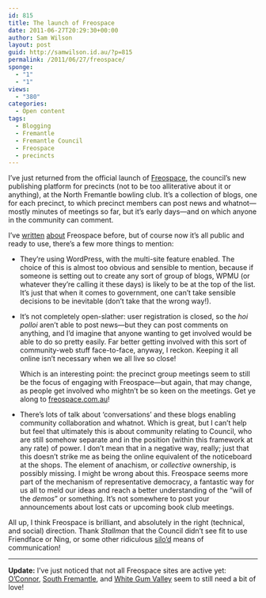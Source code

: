```yaml
---
id: 815
title: The launch of Freospace
date: 2011-06-27T20:29:30+00:00
author: Sam Wilson
layout: post
guid: http://samwilson.id.au/?p=815
permalink: /2011/06/27/freospace/
sponge:
  - "1"
  - "1"
views:
  - "380"
categories:
  - Open content
tags:
  - Blogging
  - Fremantle
  - Fremantle Council
  - Freospace
  - precincts
---
```

I&#8217;ve just returned from the official launch of [Freospace](http://freospace.com.au), the council&#8217;s new publishing platform for precincts (not to be too alliterative about it or anything), at the North Fremantle bowling club. It&#8217;s a collection of blogs, one for each precinct, to which precinct members can post news and whatnot—mostly minutes of meetings so far, but it&#8217;s early days—and on which anyone in the community can comment.

I&#8217;ve [written](/2010/11/01/freo-on-the-web/ "A post on this blog from last November") [about](http://freo.org.au/wiki/Freospace "Read about Freospace on FreoWiki") Freospace before, but of course now it&#8217;s all public and ready to use, there&#8217;s a few more things to mention:

  * They&#8217;re using WordPress, with the multi-site feature enabled. The choice of this is almost too obvious and sensible to mention, because if someone is setting out to create any sort of group of blogs, WPMU (or whatever they&#8217;re calling it these days) is likely to be at the top of the list. It&#8217;s just that when it comes to government, one can&#8217;t take sensible decisions to be inevitable (don&#8217;t take that the wrong way!).

  * It&#8217;s not completely open-slather: user registration is closed, so the _hoi polloi_ aren&#8217;t able to post news—but they can post comments on anything, and I&#8217;d imagine that anyone wanting to get involved would be able to do so pretty easily. Far better getting involved with this sort of community-web stuff face-to-face, anyway, I reckon. Keeping it all online isn&#8217;t necessary when we all live so close!
    
    Which is an interesting point: the precinct group meetings seem to still be the focus of engaging with Freospace—but again, that may change, as people get involved who mightn&#8217;t be so keen on the meetings. Get ye along to [freospace.com.au](http://freospace.com.au)!

  * There&#8217;s lots of talk about &#8216;conversations&#8217; and these blogs enabling community collaboration and whatnot. Which is great, but I can&#8217;t help but feel that ultimately this is about community relating to Council, who are still somehow separate and in the position (within this framework at any rate) of power. I don&#8217;t mean that in a negative way, really; just that this doesn&#8217;t strike me as being the online equivalent of the noticeboard at the shops. The element of anachism, or _collective_ ownership, is possibly missing. I might be wrong about this. Freospace seems more part of the mechanism of representative democracy, a fantastic way for us all to meld our ideas and reach a better understanding of the &#8220;will of the _demos_&#8221; or something. It&#8217;s not somewhere to post your announcements about lost cats or upcoming book club meetings.

All up, I think Freospace is brilliant, and absolutely in the right (technical, and social) direction. Thank _Stallman_ that the Council didn&#8217;t see fit to use Friendface or Ning, or some other ridiculous [silo&#8217;d](http://scripting.com/stories/2011/01/04/whatIMeanByTheOpenWeb.html) means of communication!

* * *

**Update:** I&#8217;ve just noticed that not all Freospace sites are active yet: [O&#8217;Connor](http://oconnor.freospace.com.au/), [South Fremantle](http://southfremantle.freospace.com.au/), and [White Gum Valley](http://whitegumvalley.freospace.com.au/) seem to still need a bit of love!